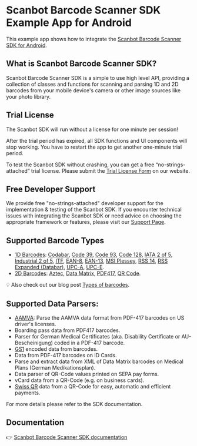 # Scanbot Barcode Scanner SDK Example App for Android

This example app shows how to integrate the [Scanbot Barcode Scanner SDK for Android](https://scanbot.io/developer/android-barcode-scanner/).


## What is Scanbot Barcode Scanner SDK?

Scanbot Barcode Scanner SDK is a simple to use high level API, providing a collection of classes and functions for scanning and parsing 1D and 2D barcodes from your mobile device's camera or other image sources like your photo library.

## Trial License

The Scanbot SDK will run without a license for one minute per session!

After the trial period has expired, all SDK functions and UI components will stop working. You have to restart the app to get another one-minute trial period.

To test the Scanbot SDK without crashing, you can get a free “no-strings-attached” trial license. Please submit the [Trial License Form](https://scanbot.io/trial/) on our website.

## Free Developer Support

We provide free "no-strings-attached" developer support for the implementation & testing of the Scanbot SDK.
If you encounter technical issues with integrating the Scanbot SDK or need advice on choosing the appropriate
framework or features, please visit our [Support Page](https://docs.scanbot.io/support/).


## Supported Barcode Types

- [1D Barcodes](https://scanbot.io/products/barcode-software/1d-barcode-scanner/): [Codabar](https://scanbot.io/en/sdk/scanner-sdk/barcode-scanner-sdk/codabar), [Code 39](https://scanbot.io/en/sdk/scanner-sdk/barcode-scanner-sdk/code-39), [Code 93](https://scanbot.io/products/barcode-software/1d-barcode-scanner/code-93/), [Code 128](https://scanbot.io/products/barcode-software/1d-barcode-scanner/code-128/), [IATA 2 of 5](https://scanbot.io/products/barcode-software/1d-barcode-scanner/standard-2-of-5/), [Industrial 2 of 5](https://scanbot.io/products/barcode-software/1d-barcode-scanner/industrial-2-of-5/), [ITF](https://scanbot.io/en/sdk/scanner-sdk/barcode-scanner-sdk/itf), [EAN-8](https://scanbot.io/en/sdk/scanner-sdk/barcode-scanner-sdk/ean-code), [EAN-13](https://scanbot.io/en/sdk/scanner-sdk/barcode-scanner-sdk/ean-code), [MSI Plessey](https://scanbot.io/en/sdk/scanner-sdk/barcode-scanner-sdk/msi-plessey), [RSS 14](https://scanbot.io/products/barcode-software/1d-barcode-scanner/gs1-databar/), [RSS Expanded (Databar)](https://scanbot.io/products/barcode-software/1d-barcode-scanner/gs1-databar/), [UPC-A](https://scanbot.io/products/barcode-software/1d-barcode-scanner/upc/), [UPC-E](https://scanbot.io/en/sdk/scanner-sdk/barcode-scanner-sdk/upc-code).
- [2D Barcodes](https://scanbot.io/products/barcode-software/2d-barcode-scanner/): [Aztec](https://scanbot.io/en/sdk/scanner-sdk/barcode-scanner-sdk/aztec), [Data Matrix](https://scanbot.io/en/sdk/scanner-sdk/barcode-scanner-sdk/datamatrix), [PDF417](https://scanbot.io/products/barcode-software/2d-barcode-scanner/pdf417/), [QR Code](https://scanbot.io/products/barcode-software/2d-barcode-scanner/qr-code/).

💡 Also check out our blog post [Types of barcodes](https://scanbot.io/blog/types-of-barcodes/).


## Supported Data Parsers:

- [AAMVA](https://scanbot.io/blog/drivers-license-barcode-parser/): Parse the AAMVA data format from PDF-417 barcodes on US driver's licenses.
- Boarding pass data from PDF417 barcodes.
- Parser for German Medical Certificates (aka. Disability Certificate or AU-Bescheinigung) coded in a PDF-417 barcode.
- [GS1](https://scanbot.io/products/barcode-software/1d-barcode-scanner/gs1-databar/) encoded data from barcodes.
- Data from PDF-417 barcodes on ID Cards.
- Parse and extract data from XML of Data Matrix barcodes on Medical Plans (German Medikationsplan).
- Data parser of QR-Code values printed on SEPA pay forms.
- vCard data from a QR-Code (e.g. on business cards).
- [Swiss QR](https://scanbot.io/products/barcode-software/2d-barcode-scanner/swiss-qr/) data from a QR-Code for easy, automatic and efficient payments.

For more details please refer to the SDK documentation.


## Documentation

👉 [Scanbot Barcode Scanner SDK documentation](https://docs.scanbot.io/barcode-scanner-sdk/android/introduction/)

